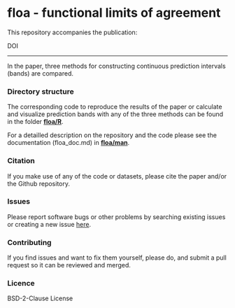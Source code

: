 # floa - **f**unctional **l**imits **o**f **a**greement

This repository accompanies the publication: 

DOI

---

In the paper, three methods for constructing continuous prediction intervals (bands) are compared.

### Directory structure

The corresponding code to reproduce the results of the paper or calculate and visualize prediction bands with any of the three methods can be found in the folder [**floa/R**](https://github.com/koda86/floa/R).

For a detailled description on the repository and the code please see the documentation (floa_doc.md) in [**floa/man**](https://github.com/koda86/floa/man).

### Citation
If you make use of any of the code or datasets, please cite the paper and/or the Github repository.

### Issues
Please report software bugs or other problems by searching existing issues or creating a new issue [here](https://github.com/koda86/floa/issues).

### Contributing
If you find issues and want to fix them yourself, please do, and submit a pull request so it can be reviewed and merged.

### Licence
BSD-2-Clause License
